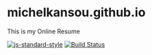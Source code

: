# michelkansou.github.io

This is my Online Resume

[![js-standard-style](https://img.shields.io/badge/code%20style-standard-brightgreen.svg)](https://github.com/feross/standard)
[![Build Status](https://travis-ci.org/MichelKansou/michelkansou.github.io.svg?branch=master)](https://travis-ci.org/MichelKansou/michelkansou.github.io)
